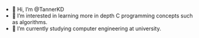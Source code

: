 - 👋 Hi, I’m @TannerKD
- 👀 I’m interested in learning more in depth C programming concepts such as algorithms.
- 🌱 I’m currently studying computer engineering at university.
